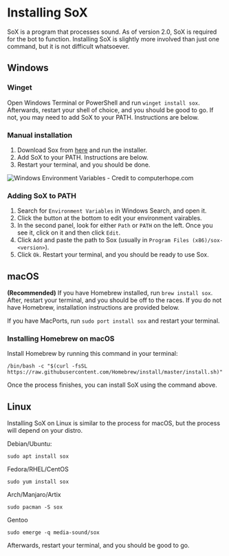 # Installing SoX
SoX is a program that processes sound. As of version 2.0, SoX is required for the bot to function. Installing SoX is slightly more involved than just one command, but it is not difficult whatsoever.

## Windows

### Winget
Open Windows Terminal or PowerShell and run `winget install sox`. Afterwards, restart your shell of choice, and you should be good to go. If not, you may need to add SoX to your PATH. Instructions are below.

### Manual installation
1. Download Sox from [here](https://sourceforge.net/projects/sox/files/sox/) and run the installer.
2. Add SoX to your PATH. Instructions are below.
3. Restart your terminal, and you should be done.

![Windows Environment Variables - Credit to computerhope.com](https://www.computerhope.com/issues/pictures/win10-envirvariables.jpg)

### Adding SoX to PATH
1. Search for `Environment Variables` in Windows Search, and open it.
2. Click the button at the bottom to edit your environment vairables.
3. In the second panel, look for either `Path` or `PATH` on the left. Once you see it, click on it and then click `Edit`.
4. Click `Add` and paste the path to Sox (usually in `Program Files (x86)/sox-<version>`).
5. Click `Ok`. Restart your terminal, and you should be ready to use Sox.

## macOS
**(Recommended)** If you have Homebrew installed, run `brew install sox`. After, restart your terminal, and you should be off to the races. If you do not have Homebrew, installation instructions are provided below.

If you have MacPorts, run `sudo port install sox` and restart your terminal.

### Installing Homebrew on macOS

Install Homebrew by running this command in your terminal:

```
/bin/bash -c "$(curl -fsSL https://raw.githubusercontent.com/Homebrew/install/master/install.sh)"
```

Once the process finishes, you can install SoX using the command above.

## Linux
Installing SoX on Linux is similar to the process for macOS, but the process will depend on your distro.

Debian/Ubuntu:

```
sudo apt install sox
```

Fedora/RHEL/CentOS

```
sudo yum install sox
```

Arch/Manjaro/Artix

```
sudo pacman -S sox
```

Gentoo

```
sudo emerge -q media-sound/sox
```

Afterwards, restart your terminal, and you should be good to go.